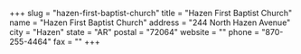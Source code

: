 +++
slug = "hazen-first-baptist-church"
title = "Hazen First Baptist Church"
name = "Hazen First Baptist Church"
address = "244 North Hazen Avenue"
city = "Hazen"
state = "AR"
postal = "72064"
website = ""
phone = "870-255-4464"
fax = ""
+++
